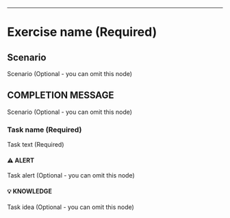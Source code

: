 
<!---
Version: 1.0 
-->


* * *


# Exercise name (Required)

## Scenario
Scenario (Optional - you can omit this node)

## COMPLETION MESSAGE

Scenario (Optional - you can omit this node)


### Task name (Required)

Task text (Required)

#### :warning: ALERT

Task alert (Optional - you can omit this node)

#### :bulb: KNOWLEDGE

Task idea (Optional - you can omit this node)



